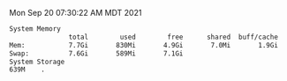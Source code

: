 Mon Sep 20 07:30:22 AM MDT 2021
```bash
System Memory
               total        used        free      shared  buff/cache   available
Mem:           7.7Gi       830Mi       4.9Gi       7.0Mi       1.9Gi       6.5Gi
Swap:          7.6Gi       589Mi       7.1Gi
System Storage
639M	.
```
